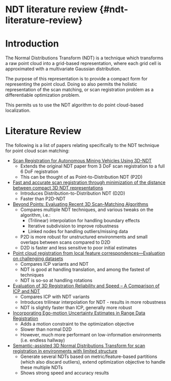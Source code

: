 NDT literature review {#ndt-literature-review}
=============================================

# Introduction

The Normal Distributions Transform (NDT) is a technique which transforms a raw point cloud into a
grid-based representation, where each grid cell is approximated with a multivariate Gaussian
distribution.

The purpose of this representation is to provide a compact form for representing the point cloud.
Doing so also permits the holistic representation of the scan matching, or scan registration problem
as a differentiable optimization problem.

This permits us to use the NDT algorithm to do point cloud-based localization.

# Literature Review

The following is a list of papers relating specifically to the NDT technique for point cloud scan
matching:


- [Scan Registration for Autonomous Mining Vehicles Using 3D-NDT](http://aass.oru.se/Research/mro/publications/2007/Magnusson_etal_2007-JFR-3D_Scan_Registration_for_Autonomous_Mining_Vehicles.pdf)
    - Extends the original NDT paper from 3 DoF scan registration to a full 6 DoF registration
    - This can be thought of as Point-to-Distribution NDT (P2D)
- [Fast and accurate scan registration through minimization of the distance between compact 3D NDT representations](http://citeseerx.ist.psu.edu/viewdoc/download?doi=10.1.1.817.5962&rep=rep1&type=pdf)
    - Introduces Distribution-to-Distribution NDT (D2D)
    - Faster than P2D-NDT
- [Beyond Points: Evaluating Recent 3D Scan-Matching Algorithms](http://spencer.eu/papers/MagnussonICRA2015.pdf)
    - Compares multiple NDT techniques, and various tweaks on the algorithm, i.e.:
        - (Trilinear) interpolation for handling boundary effects
        - Iterative subdivision to improve robustness
        - Linked nodes for handling outliers/missing data
    - P2D is more robust for unstructured environments and small overlaps between scans compared to D2D
    - D2D is faster and less sensitive to poor initial estimates
- [Point cloud registration from local feature correspondences—Evaluation on challenging datasets](https://journals.plos.org/plosone/article?id=10.1371/journal.pone.0187943#pone-0187943-t002)
    - Compares ICP variants and NDT
    - NDT is good at handling translation, and among the fastest of techniques
    - NDT is so-so at handling rotations
- [Evaluation of 3D Registration Reliability and Speed – A Comparison of ICP and NDT](https://www.researchgate.net/profile/Achim_Lilienthal/publication/224557318_Evaluation_of_3D_Registration_Reliability_and_Speed_-_A_Comparison_of_ICP_and_NDT/links/0912f508b2e8c8dc02000000/Evaluation-of-3D-Registration-Reliability-and-Speed-A-Comparison-of-ICP-and-NDT.pdf)
    - Compares ICP with NDT variants
    - Introduces trilinear interpolation for NDT - results in more robustness
    - NDT is slightly faster than ICP, generally more robust
- [Incorporating Ego-motion Uncertainty Estimates in Range Data Registration ](http://iliad-project.eu/wp-content/uploads/papers/IROS17_1012_FI.pdf)
    - Adds a motion constraint to the optimization objective
    - Slower than normal D2D
    - However, much more performant on low-information environments (i.e. endless hallway)
- [Semantic-assisted 3D Normal Distributions Transform for scan registration in environments with limited structure](http://eprints.lincoln.ac.uk/28481/1/iros_se_ndt.pdf)
    - Generate several NDTs based on metric/feature-based partitions (which also discard outliers),
    extend optimization objective to handle these multiple NDTs
    - Shows strong speed and accuracy results
